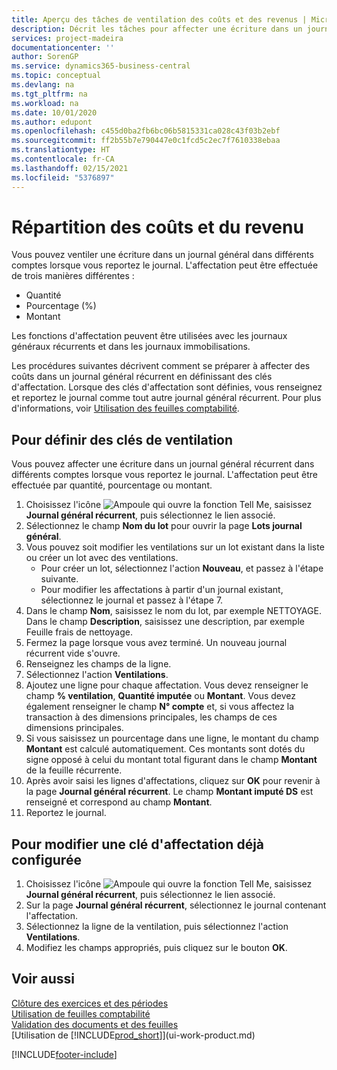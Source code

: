 ```yaml
---
title: Aperçu des tâches de ventilation des coûts et des revenus | Microsoft Docs
description: Décrit les tâches pour affecter une écriture dans un journal général dans différents comptes lorsque vous reportez le journal.
services: project-madeira
documentationcenter: ''
author: SorenGP
ms.service: dynamics365-business-central
ms.topic: conceptual
ms.devlang: na
ms.tgt_pltfrm: na
ms.workload: na
ms.date: 10/01/2020
ms.author: edupont
ms.openlocfilehash: c455d0ba2fb6bc06b5815331ca028c43f03b2ebf
ms.sourcegitcommit: ff2b55b7e790447e0c1fcd5c2ec7f7610338ebaa
ms.translationtype: HT
ms.contentlocale: fr-CA
ms.lasthandoff: 02/15/2021
ms.locfileid: "5376897"
---
```

# <a name="allocate-costs-and-income"></a>Répartition des coûts et du revenu
Vous pouvez ventiler une écriture dans un journal général dans différents comptes lorsque vous reportez le journal. L'affectation peut être effectuée de trois manières différentes :

* Quantité
* Pourcentage (%)
* Montant

Les fonctions d'affectation peuvent être utilisées avec les journaux généraux récurrents et dans les journaux immobilisations.
<!--You can also distribute the cost or revenue of a line to an intercompany partner when you post a sales or purchase document. When you post the document, a line will be posted in your general journal, and a corresponding line will be created in the intercompany outbox.-->

Les procédures suivantes décrivent comment se préparer à affecter des coûts dans un journal général récurrent en définissant des clés d'affectation. Lorsque des clés d'affectation sont définies, vous renseignez et reportez le journal comme tout autre journal général récurrent. Pour plus d'informations, voir [Utilisation des feuilles comptabilité](ui-work-general-journals.md).

## <a name="to-set-up-allocation-keys"></a>Pour définir des clés de ventilation
Vous pouvez affecter une écriture dans un journal général récurrent dans différents comptes lorsque vous reportez le journal. L'affectation peut être effectuée par quantité, pourcentage ou montant.
1. Choisissez l'icône ![Ampoule qui ouvre la fonction Tell Me](media/ui-search/search_small.png "Dites-moi ce que vous voulez faire"), saisissez **Journal général récurrent**, puis sélectionnez le lien associé.
2. Sélectionnez le champ **Nom du lot** pour ouvrir la page **Lots journal général**.
3. Vous pouvez soit modifier les ventilations sur un lot existant dans la liste ou créer un lot avec des ventilations.
   * Pour créer un lot, sélectionnez l'action **Nouveau**, et passez à l'étape suivante.
   * Pour modifier les affectations à partir d'un journal existant, sélectionnez le journal et passez à l'étape 7.    
4. Dans le champ **Nom**, saisissez le nom du lot, par exemple NETTOYAGE. Dans le champ **Description**, saisissez une description, par exemple Feuille frais de nettoyage.
5. Fermez la page lorsque vous avez terminé. Un nouveau journal récurrent vide s'ouvre.
6. Renseignez les champs de la ligne.
7. Sélectionnez l'action **Ventilations**.
8. Ajoutez une ligne pour chaque affectation. Vous devez renseigner le champ **% ventilation**, **Quantité imputée** ou **Montant**. Vous devez également renseigner le champ **N° compte** et, si vous affectez la transaction à des dimensions principales, les champs de ces dimensions principales.
9. Si vous saisissez un pourcentage dans une ligne, le montant du champ **Montant** est calculé automatiquement. Ces montants sont dotés du signe opposé à celui du montant total figurant dans le champ **Montant** de la feuille récurrente.
10. Après avoir saisi les lignes d'affectations, cliquez sur **OK** pour revenir à la page **Journal général récurrent**. Le champ **Montant imputé DS** est renseigné et correspond au champ **Montant**.
11. Reportez le journal.

## <a name="to-change-an-allocation-key-that-has-already-been-set-up"></a>Pour modifier une clé d'affectation déjà configurée
1. Choisissez l'icône ![Ampoule qui ouvre la fonction Tell Me](media/ui-search/search_small.png "Dites-moi ce que vous voulez faire"), saisissez **Journal général récurrent**, puis sélectionnez le lien associé.
2. Sur la page **Journal général récurrent**, sélectionnez le journal contenant l'affectation.
3. Sélectionnez la ligne de la ventilation, puis sélectionnez l'action **Ventilations**.
4. Modifiez les champs appropriés, puis cliquez sur le bouton **OK**.

## <a name="see-also"></a>Voir aussi
[Clôture des exercices et des périodes](year-close-years-periods.md)  
[Utilisation de feuilles comptabilité](ui-work-general-journals.md)    
[Validation des documents et des feuilles](ui-post-documents-journals.md)    
[Utilisation de [!INCLUDE[prod_short](includes/prod_short.md)]](ui-work-product.md)


[!INCLUDE[footer-include](includes/footer-banner.md)]